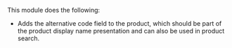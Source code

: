This module does the following:

- Adds the alternative code field to the product, which should be part
  of the product display name presentation and can also be used in
  product search.
